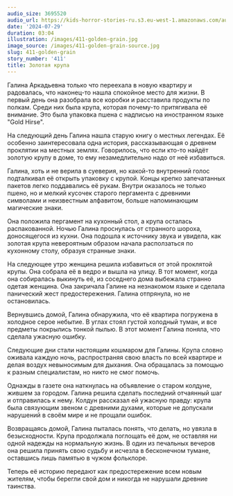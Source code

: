 ```yaml
---
audio_size: 3695520
audio_url: https://kids-horror-stories-ru.s3.eu-west-1.amazonaws.com/audio/411-golden-grain.mp3
date: '2024-07-29'
duration: 03:04
illustration: /images/411-golden-grain.jpg
image_source: /images/411-golden-grain-source.jpg
slug: 411-golden-grain
story_number: '411'
title: Золотая крупа
---
```


Галина Аркадьевна только что переехала в новую квартиру и радовалась, что наконец-то нашла спокойное место для жизни. В первый день она разобрала все коробки и расставила продукты по полкам. Среди них была крупа, которая почему-то притягивала её внимание. Это была упаковка пшена с надписью на иностранном языке "Gold Hirse".

На следующий день Галина нашла старую книгу о местных легендах. Её особенно заинтересовала одна история, рассказывающая о древнем проклятии на местных землях. Говорилось, что если кто-то найдёт золотую крупу в доме, то ему незамедлительно надо от неё избавиться.

Галина, хоть и не верила в суеверия, но какой-то внутренний голос подталкивал её открыть упаковку с крупой. Концы крепко запечатанных пакетов легко поддавались её рукам. Внутри оказалось не только пшено, но и мелкий кусочек старого пергамента с древними символами и неизвестным алфавитом, больше напоминающим магические знаки.

Она положила пергамент на кухонный стол, а крупа осталась распакованной. Ночью Галина проснулась от странного шороха, доносящегося из кухни. Она подошла к источнику звука и увидела, как золотая крупа невероятным образом начала расползаться по кухонному столу, образуя странные знаки.

На следующее утро женщина решила избавиться от этой проклятой крупы. Она собрала её в ведро и вышла на улицу. В тот момент, когда она собиралась выкинуть её, из соседнего дома выбежала странно одетая женщина. Она закричала Галине на незнакомом языке и сделала панический жест предостережения. Галина отпрянула, но не остановилась.

Вернувшись домой, Галина обнаружила, что её квартира погружена в холодное серое небытие. В углах стоял густой холодный туман, и все предметы покрылись тонкой пылью. В этот момент Галина поняла, что сделала ужасную ошибку.

Следующие дни стали настоящим кошмаром для Галины. Крупа словно оживала каждую ночь, распространяя свою власть по всей квартире и делая воздух невыносимым для дыхания. Она обращалась за помощью к разным специалистам, но никто не смог помочь.

Однажды в газете она наткнулась на объявление о старом колдуне, жившем за городом. Галина решила сделать последний отчаянный шаг и отправилась к нему. Колдун рассказал ей ужасную правду: крупа была связующим звеном с древними духами, которые не допускали нарушений в своём мире и не прощали ошибок.

Возвращаясь домой, Галина пыталась понять, что делать, но увязла в безысходности. Крупа продолжала поглощать её дом, не оставляя ни одной надежды на нормальную жизнь. В один из печальных вечеров она решила принять свою судьбу и исчезла в бесконечном тумане, оставшись лишь памятью в чужом фольклоре.

Теперь её историю передают как предостережение всем новым жителям, чтобы берегли свой дом и никогда не нарушали древние таинства.
